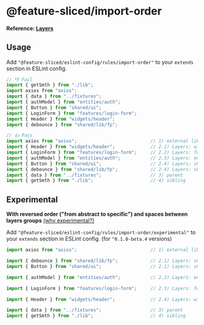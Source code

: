# @feature-sliced/import-order

#### Reference: [Layers](https://feature-sliced.design/docs/reference/layers)

## Usage

Add `"@feature-sliced/eslint-config/rules/import-order"` to your `extends` section in ESLint config.

```js
// 👎 Fail
import { getSmth } from "./lib";
import axios from "axios";
import { data } from "../fixtures";
import { authModel } from "entities/auth";
import { Button } from "shared/ui";
import { LoginForm } from "features/login-form";
import { Header } from "widgets/header";
import { debounce } from "shared/lib/fp";

// 👍 Pass
import axios from "axios";                           // 1) external libs
import { Header } from "widgets/header";             // 2.1) Layers: widgets
import { LoginForm } from "features/login-form";     // 2.2) Layers: features
import { authModel } from "entities/auth";           // 2.3) Layers: entities
import { Button } from "shared/ui";                  // 2.4) Layers: shared
import { debounce } from "shared/lib/fp";            // 2.4) Layers: shared
import { data } from "../fixtures";                  // 3) parent
import { getSmth } from "./lib";                     // 4) sibling
```

## Experimental

**With reversed order ("from abstract to specific") and spaces between layers groups**
[(why experimental?)](https://github.com/feature-sliced/eslint-config/issues/85)

Add `"@feature-sliced/eslint-config/rules/import-order/experimental"` to your `extends` section in ESLint config. (for `^0.1.0-beta.4` versions)

```js
import axios from "axios";                           // 1) external libs

import { debounce } from "shared/lib/fp";            // 2.1) Layers: shared
import { Button } from "shared/ui";                  // 2.1) Layers: shared

import { authModel } from "entities/auth";           // 2.2) Layers: entities

import { LoginForm } from "features/login-form";     // 2.3) Layers: features

import { Header } from "widgets/header";             // 2.4) Layers: widgets

import { data } from "../fixtures";                  // 3) parent
import { getSmth } from "./lib";                     // 4) sibling
```
